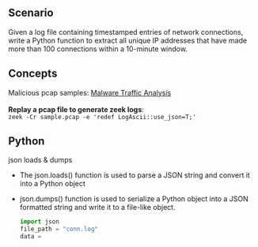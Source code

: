 ## Scenario
Given a log file containing timestamped entries of network connections, write a Python function to extract all unique IP addresses that have made more than 100 connections within a 10-minute window.

## Concepts
Malicious pcap samples: <a href="https://www.malware-traffic-analysis.net/">Malware Traffic Analysis</a>
<br><br>
<strong>Replay a pcap file to generate zeek logs</strong>:<br> `zeek -Cr sample.pcap -e 'redef LogAscii::use_json=T;'`
## Python
json loads & dumps
- The json.loads() function is used to parse a JSON string and convert it into a Python object
- json.dumps() function is used to serialize a Python object into a JSON formatted string and write it to a file-like object.
  
  ```python
  import json
  file_path = "conn.log"
  data = 
  ```
